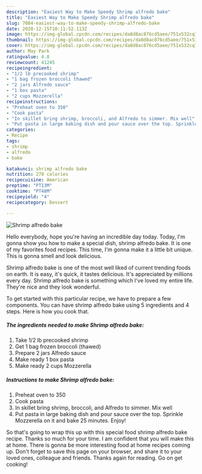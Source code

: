 ```yaml
---
description: "Easiest Way to Make Speedy Shrimp alfredo bake"
title: "Easiest Way to Make Speedy Shrimp alfredo bake"
slug: 7084-easiest-way-to-make-speedy-shrimp-alfredo-bake
date: 2020-12-15T10:11:52.113Z
image: https://img-global.cpcdn.com/recipes/da8d8ac876cd5aee/751x532cq70/shrimp-alfredo-bake-recipe-main-photo.jpg
thumbnail: https://img-global.cpcdn.com/recipes/da8d8ac876cd5aee/751x532cq70/shrimp-alfredo-bake-recipe-main-photo.jpg
cover: https://img-global.cpcdn.com/recipes/da8d8ac876cd5aee/751x532cq70/shrimp-alfredo-bake-recipe-main-photo.jpg
author: May Park
ratingvalue: 4.8
reviewcount: 41245
recipeingredient:
- "1/2 lb precooked shrimp"
- "1 bag frozen broccoli thawed"
- "2 jars Alfredo sauce"
- "1 box pasta"
- "2 cups Mozzerella"
recipeinstructions:
- "Preheat oven to 350"
- "Cook pasta"
- "In skillet bring shrimp, broccoli, and Alfredo to simmer. Mix well"
- "Put pasta in large baking dish and pour sauce over the top. Sprinkle Mozzerella on it and bake 25 minutes. Enjoy!"
categories:
- Recipe
tags:
- shrimp
- alfredo
- bake

katakunci: shrimp alfredo bake 
nutrition: 270 calories
recipecuisine: American
preptime: "PT13M"
cooktime: "PT48M"
recipeyield: "4"
recipecategory: Dessert

---
```



![Shrimp alfredo bake](https://img-global.cpcdn.com/recipes/da8d8ac876cd5aee/751x532cq70/shrimp-alfredo-bake-recipe-main-photo.jpg)

Hello everybody, hope you're having an incredible day today. Today, I'm gonna show you how to make a special dish, shrimp alfredo bake. It is one of my favorites food recipes. This time, I'm gonna make it a little bit unique. This is gonna smell and look delicious.



Shrimp alfredo bake is one of the most well liked of current trending foods on earth. It is easy, it's quick, it tastes delicious. It's appreciated by millions every day. Shrimp alfredo bake is something which I've loved my entire life. They're nice and they look wonderful.


To get started with this particular recipe, we have to prepare a few components. You can have shrimp alfredo bake using 5 ingredients and 4 steps. Here is how you cook that.

<!--inarticleads1-->

##### The ingredients needed to make Shrimp alfredo bake:

1. Take 1/2 lb precooked shrimp
1. Get 1 bag frozen broccoli (thawed)
1. Prepare 2 jars Alfredo sauce
1. Make ready 1 box pasta
1. Make ready 2 cups Mozzerella




<!--inarticleads2-->

##### Instructions to make Shrimp alfredo bake:

1. Preheat oven to 350
1. Cook pasta
1. In skillet bring shrimp, broccoli, and Alfredo to simmer. Mix well
1. Put pasta in large baking dish and pour sauce over the top. Sprinkle Mozzerella on it and bake 25 minutes. Enjoy!




So that's going to wrap this up with this special food shrimp alfredo bake recipe. Thanks so much for your time. I am confident that you will make this at home. There is gonna be more interesting food at home recipes coming up. Don't forget to save this page on your browser, and share it to your loved ones, colleague and friends. Thanks again for reading. Go on get cooking!
